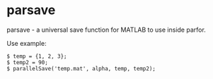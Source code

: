 # parsave
parsave - a universal save function for MATLAB to use inside parfor.


Use example:
```
$ temp = {1, 2, 3};
$ temp2 = 90;
$ parallelSave('temp.mat', alpha, temp, temp2);
```